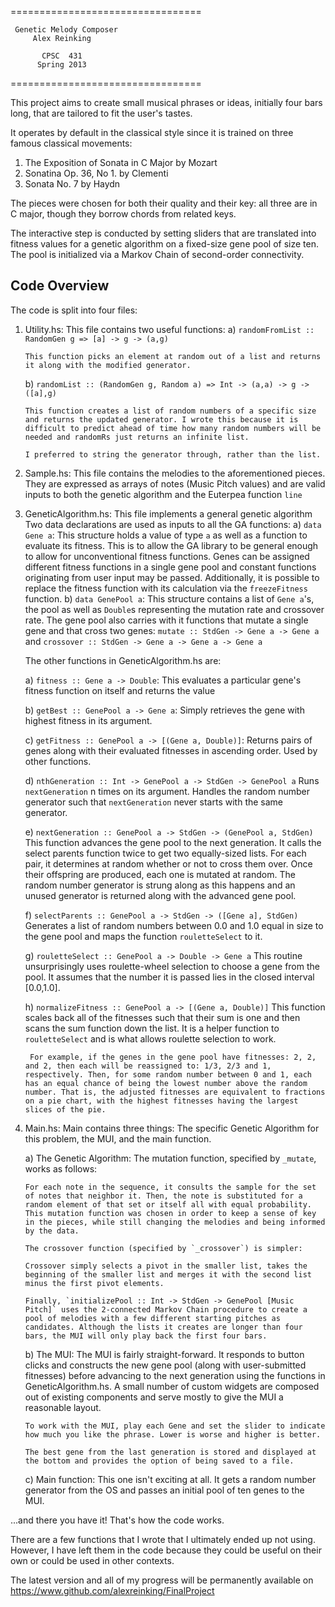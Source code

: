 =================================

     Genetic Melody Composer     
         Alex Reinking

           CPSC  431
          Spring 2013

=================================

This project aims to create small musical phrases or ideas, initially four bars long, that are tailored to fit the user's tastes.

It operates by default in the classical style since it is trained on three famous classical movements:

1. The Exposition of Sonata in C Major by Mozart
2. Sonatina Op. 36, No 1. by Clementi
3. Sonata No. 7 by Haydn

The pieces were chosen for both their quality and their key: all three are in C major, though they borrow chords from related keys.

The interactive step is conducted by setting sliders that are translated into fitness values for a genetic algorithm on a fixed-size gene pool of size ten. The pool is initialized via a Markov Chain of second-order connectivity.

Code Overview
-------------

The code is split into four files:

1) Utility.hs: This file contains two useful functions:
    a) `randomFromList :: RandomGen g => [a] -> g -> (a,g)`

       This function picks an element at random out of a list and returns it along with the modified generator.

    b) `randomList :: (RandomGen g, Random a) => Int -> (a,a) -> g -> ([a],g)`

       This function creates a list of random numbers of a specific size and returns the updated generator. I wrote this because it is difficult to predict ahead of time how many random numbers will be needed and randomRs just returns an infinite list.

       I preferred to string the generator through, rather than the list.

2) Sample.hs: This file contains the melodies to the aforementioned pieces. They are expressed as arrays of notes (Music Pitch values) and are valid inputs to both the genetic algorithm and the Euterpea function `line`

3) GeneticAlgorithm.hs: This file implements a general genetic algorithm
    Two data declarations are used as inputs to all the GA functions:
    a) `data Gene a`:
        This structure holds a value of type `a` as well as a function to evaluate its fitness. This is to allow the GA library to be general enough to allow for unconventional fitness functions. Genes can be assigned different fitness functions in a single gene pool and constant functions originating from user input may be passed. Additionally, it is possible to replace the fitness function with its calculation via the `freezeFitness` function.
    b) `data GenePool a`:
       This structure contains a list of `Gene a`'s, the pool as well as `Double`s representing the mutation rate and crossover rate. The gene pool also carries with it functions that mutate a single gene and that cross two genes: `mutate :: StdGen -> Gene a -> Gene a` and `crossover :: StdGen -> Gene a -> Gene a -> Gene a`

    The other functions in GeneticAlgorithm.hs are:

    a) `fitness :: Gene a -> Double`:
       This evaluates a particular gene's fitness function on itself and returns the value

    b) `getBest :: GenePool a -> Gene a`:
       Simply retrieves the gene with highest fitness in its argument.

    c) `getFitness :: GenePool a -> [(Gene a, Double)]`:
       Returns pairs of genes along with their evaluated fitnesses in ascending order. Used by other functions.

    d) `nthGeneration :: Int -> GenePool a -> StdGen -> GenePool a`
       Runs `nextGeneration` n times on its argument. Handles the random number generator such that `nextGeneration` never starts with the same generator.

    e) `nextGeneration :: GenePool a -> StdGen -> (GenePool a, StdGen)`
       This function advances the gene pool to the next generation. It calls the select parents function twice to get two equally-sized lists. For each pair, it determines at random whether or not to cross them over. Once their offspring are produced, each one is mutated at random. The random number generator is strung along as this happens and an unused generator is returned along with the advanced gene pool.

    f) `selectParents :: GenePool a -> StdGen -> ([Gene a], StdGen)`
       Generates a list of random numbers between 0.0 and 1.0 equal in size to the gene pool and maps the function `rouletteSelect` to it. 

    g) `rouletteSelect :: GenePool a -> Double -> Gene a`
        This routine unsurprisingly uses roulette-wheel selection to choose a gene from the pool. It assumes that the number it is passed lies in the closed interval [0.0,1.0].

    h) `normalizeFitness :: GenePool a -> [(Gene a, Double)]`
        This function scales back all of the fitnesses such that their sum is one and then scans the sum function down the list. It is a helper function to `rouletteSelect` and is what allows roulette selection to work.

        For example, if the genes in the gene pool have fitnesses: 2, 2, and 2, then each will be reassigned to: 1/3, 2/3 and 1, respectively. Then, for some random number between 0 and 1, each has an equal chance of being the lowest number above the random number. That is, the adjusted fitnesses are equivalent to fractions on a pie chart, with the highest fitnesses having the largest slices of the pie.

4) Main.hs:
    Main contains three things: The specific Genetic Algorithm for this problem, the MUI, and the main function.

    a) The Genetic Algorithm:
       The mutation function, specified by `_mutate`, works as follows:

       For each note in the sequence, it consults the sample for the set of notes that neighbor it. Then, the note is substituted for a random element of that set or itself all with equal probability. This mutation function was chosen in order to keep a sense of key in the pieces, while still changing the melodies and being informed by the data.

       The crossover function (specified by `_crossover`) is simpler:

       Crossover simply selects a pivot in the smaller list, takes the beginning of the smaller list and merges it with the second list minus the first pivot elements.

       Finally, `initializePool :: Int -> StdGen -> GenePool [Music Pitch]` uses the 2-connected Markov Chain procedure to create a pool of melodies with a few different starting pitches as candidates. Although the lists it creates are longer than four bars, the MUI will only play back the first four bars.

    b) The MUI:
       The MUI is fairly straight-forward. It responds to button clicks and constructs the new gene pool (along with user-submitted fitnesses) before advancing to the next generation using the functions in GeneticAlgorithm.hs. A small number of custom widgets are composed out of existing components and serve mostly to give the MUI a reasonable layout.

       To work with the MUI, play each Gene and set the slider to indicate how much you like the phrase. Lower is worse and higher is better.

       The best gene from the last generation is stored and displayed at the bottom and provides the option of being saved to a file.

    c) Main function:
       This one isn't exciting at all. It gets a random number generator from the OS and passes an initial pool of ten genes to the MUI.

...and there you have it! That's how the code works.

There are a few functions that I wrote that I ultimately ended up not using. However, I have left them in the code because they could be useful on their own or could be used in other contexts.

The latest version and all of my progress will be permanently available on https://www.github.com/alexreinking/FinalProject

